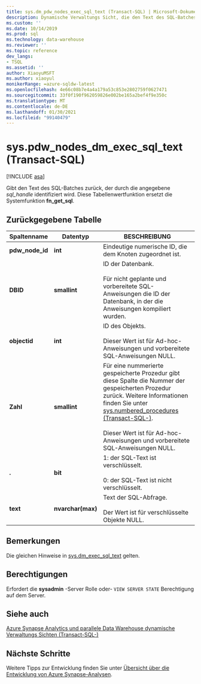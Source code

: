 ```yaml
---
title: sys.dm_pdw_nodes_exec_sql_text (Transact-SQL) | Microsoft-Dokumentation
description: Dynamische Verwaltungs Sicht, die den Text des SQL-Batches zurückgibt, der durch die angegebene sql_handle identifiziert wird.
ms.custom: ''
ms.date: 10/14/2019
ms.prod: sql
ms.technology: data-warehouse
ms.reviewer: ''
ms.topic: reference
dev_langs:
- TSQL
ms.assetid: ''
author: XiaoyuMSFT
ms.author: xiaoyul
monikerRange: =azure-sqldw-latest
ms.openlocfilehash: 4e66c08b7e4a4a179a53c853e2802759f0627471
ms.sourcegitcommit: 33f0f190f962059826e002be165a2bef4f9e350c
ms.translationtype: MT
ms.contentlocale: de-DE
ms.lasthandoff: 01/30/2021
ms.locfileid: "99140479"
---
```

# <a name="syspdw_nodes_dm_exec_sql_text-transact-sql"></a>sys.pdw_nodes_dm_exec_sql_text (Transact-SQL)
[!INCLUDE [asa](../../includes/applies-to-version/asa.md)]

Gibt den Text des SQL-Batches zurück, der durch die angegebene *sql_handle* identifiziert wird. Diese Tabellenwertfunktion ersetzt die Systemfunktion **fn_get_sql**.  
   
## <a name="table-returned"></a>Zurückgegebene Tabelle  
|Spaltenname|Datentyp|BESCHREIBUNG|  
|-----------------|---------------|-----------------|  
|**pdw_node_id**|**int**|Eindeutige numerische ID, die dem Knoten zugeordnet ist.|
|**DBID**|**smallint**|ID der Datenbank.<br /><br /> Für nicht geplante und vorbereitete SQL-Anweisungen die ID der Datenbank, in der die Anweisungen kompiliert wurden.|  
|**objectid**|**int**|ID des Objekts.<br /><br /> Dieser Wert ist für Ad-hoc-Anweisungen und vorbereitete SQL-Anweisungen NULL.|  
|**Zahl**|**smallint**|Für eine nummerierte gespeicherte Prozedur gibt diese Spalte die Nummer der gespeicherten Prozedur zurück. Weitere Informationen finden Sie unter [sys.numbered_procedures &#40;Transact-SQL-&#41;](../../relational-databases/system-catalog-views/sys-numbered-procedures-transact-sql.md).<br /><br /> Dieser Wert ist für Ad-hoc-Anweisungen und vorbereitete SQL-Anweisungen NULL.|  
|**.**|**bit**|1: der SQL-Text ist verschlüsselt.<br /><br /> 0: der SQL-Text ist nicht verschlüsselt.|  
|**text**|**nvarchar(max)**|Text der SQL-Abfrage.<br /><br /> Der Wert ist für verschlüsselte Objekte NULL.|  

## <a name="remarks"></a>Bemerkungen  
Die gleichen Hinweise in [sys.dm_exec_sql_text](./sys-dm-exec-sql-text-transact-sql.md) gelten.  
  
## <a name="permissions"></a>Berechtigungen  
 Erfordert die **sysadmin** -Server Rolle oder- `VIEW SERVER STATE` Berechtigung auf dem Server.  
  
## <a name="see-also"></a>Siehe auch  
 [Azure Synapse Analytics und parallele Data Warehouse dynamische Verwaltungs Sichten &#40;Transact-SQL-&#41;](../../relational-databases/system-dynamic-management-views/sql-and-parallel-data-warehouse-dynamic-management-views.md)  

  ## <a name="next-steps"></a>Nächste Schritte
 Weitere Tipps zur Entwicklung finden Sie unter [Übersicht über die Entwicklung von Azure Synapse-Analysen](/azure/sql-data-warehouse/sql-data-warehouse-overview-develop).